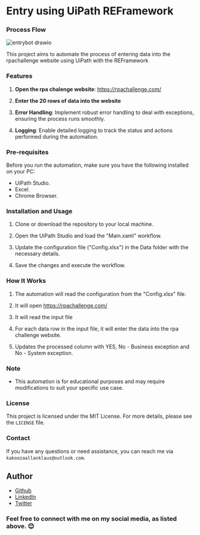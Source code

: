 # Entry using UiPath REFramework

### Process Flow
![entrybot drawio](https://github.com/Klaus-in-Tech/REFramework_Entry_Bot/assets/31986394/2eb61c44-294e-480a-b675-882749b8e34c)

This project aims to automate the process of entering data into the rpachallenge website using UiPath with the REFramework

### Features

1. **Open the rpa chalenge website**: https://rpachallenge.com/

2. **Enter the 20 rows of data into the website**

3. **Error Handling**: Implement robust error handling to deal with exceptions, ensuring the process runs smoothly.

4. **Logging**: Enable detailed logging to track the status and actions performed during the automation.

### Pre-requisites

Before you run the automation, make sure you have the following installed on your PC:

- UiPath Studio.
- Excel.
- Chrome Browser.

### Installation and Usage

1. Clone or download the repository to your local machine.

2. Open the UiPath Studio and load the "Main.xaml" workflow.

3. Update the configuration file ("Config.xlsx") in the Data folder with the necessary details.
   
4. Save the changes and execute the workflow.

### How It Works

1. The automation will read the configuration from the "Config.xlsx" file.

2. It will open https://rpachallenge.com/

3. It will read the input file

4. For each data row in the input file, it will enter the data into the rpa challenge website.

5. Updates the processed column with YES, No - Business exception and No - System exception.

### Note

- This automation is for educational purposes and may require modifications to suit your specific use case.
 
### License

This project is licensed under the MIT License. For more details, please see the `LICENSE` file.

### Contact

If you have any questions or need assistance, you can reach me via `kakoozaallanklaus@outlook.com`.

## Author
- [Github](https://github.com/Klaus-in-Tech)
- [LinkedIn](https://www.linkedin.com/in/kakoozaallanklaus/)
- [Twitter](https://twitter.com/Klaus_in_Tech)

### Feel free to connect with me on my social media, as listed above. 😊
